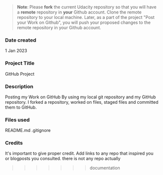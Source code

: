 >**Note**: Please **fork** the current Udacity repository so that you will have a **remote** repository in **your** Github account. Clone the remote repository to your local machine. Later, as a part of the project "Post your Work on Github", you will push your proposed changes to the remote repository in your Github account.

### Date created
1 Jan 2023

### Project Title
GitHub Project

### Description
Posting my Work on GitHub
By using my local git repository and my GitHub repository. I forked a
repository, worked on files, staged files and committed them to GitHub.

### Files used
README.md
.gitignore

### Credits
It's important to give proper credit. Add links to any repo that inspired you or blogposts you consulted.
 there is not any repo actually

>>>>>>> documentation
